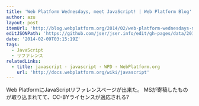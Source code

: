```yaml
---
title: 'Web Platform Wednesdays, meet JavaScript! | Web Platform Blog'
author: azu
layout: post
itemUrl: 'http://blog.webplatform.org/2014/02/web-platform-wednesdays-meet-javascript/'
editJSONPath: 'https://github.com/jser/jser.info/edit/gh-pages/data/2014/02/index.json'
date: '2014-02-09T03:15:19Z'
tags:
  - JavaScript
  - リファレンス
relatedLinks:
  - title: javascript · javascript · WPD · WebPlatform.org
    url: 'http://docs.webplatform.org/wiki/javascript'
---
```

Web PlatformにJavaScriptリファレンスページが出来た。
MSが寄稿したものが取り込まれてて、CC-BYライセンスが適応される?
